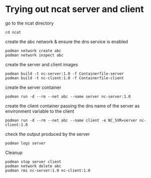 # Trying out ncat server and client

go to the ncat directory
```
cd ncat
```
create the abc network & ensure the dns service is enabled
```
podman network create abc
podman network inspect abc
```
create the server and client images
```
podman build -t nc-server:1.0 -f Containerfile-server
podman build -t nc-client:1.0 -f Containerfile-client
```
create the server container
```
podman run -d --rm --net abc --name server nc-server:1.0
```
create the client container passing the dns name of the server as environment variable to the client
```
podman run -d --rm --net abc --name client -e NC_SVR=server nc-client:1.0
```
check the output produced by the server
```
podman logs server
```

Cleanup
```
podman stop server client
podman network delete abc
podman rmi nc-server:1.0 nc-client:1.0
```
